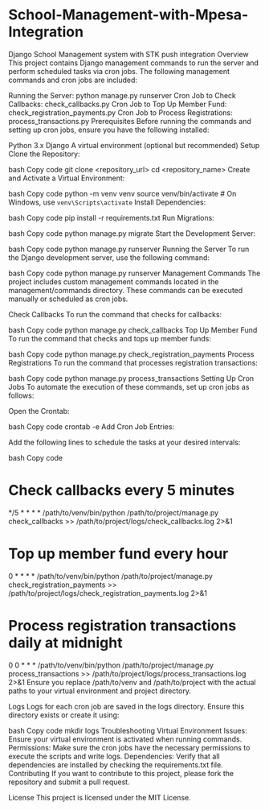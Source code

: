 # School-Management-with-Mpesa-Integration
Django School Management system with STK  push integration
Overview
This project contains Django management commands to run the server and perform scheduled tasks via cron jobs. The following management commands and cron jobs are included:

Running the Server: python manage.py runserver
Cron Job to Check Callbacks: check_callbacks.py
Cron Job to Top Up Member Fund: check_registration_payments.py
Cron Job to Process Registrations: process_transactions.py
Prerequisites
Before running the commands and setting up cron jobs, ensure you have the following installed:

Python 3.x
Django
A virtual environment (optional but recommended)
Setup
Clone the Repository:

bash
Copy code
git clone <repository_url>
cd <repository_name>
Create and Activate a Virtual Environment:

bash
Copy code
python -m venv venv
source venv/bin/activate   # On Windows, use `venv\Scripts\activate`
Install Dependencies:

bash
Copy code
pip install -r requirements.txt
Run Migrations:

bash
Copy code
python manage.py migrate
Start the Development Server:

bash
Copy code
python manage.py runserver
Running the Server
To run the Django development server, use the following command:

bash
Copy code
python manage.py runserver
Management Commands
The project includes custom management commands located in the management/commands directory. These commands can be executed manually or scheduled as cron jobs.

Check Callbacks
To run the command that checks for callbacks:

bash
Copy code
python manage.py check_callbacks
Top Up Member Fund
To run the command that checks and tops up member funds:

bash
Copy code
python manage.py check_registration_payments
Process Registrations
To run the command that processes registration transactions:

bash
Copy code
python manage.py process_transactions
Setting Up Cron Jobs
To automate the execution of these commands, set up cron jobs as follows:

Open the Crontab:

bash
Copy code
crontab -e
Add Cron Job Entries:

Add the following lines to schedule the tasks at your desired intervals:

bash
Copy code
# Check callbacks every 5 minutes
*/5 * * * * /path/to/venv/bin/python /path/to/project/manage.py check_callbacks >> /path/to/project/logs/check_callbacks.log 2>&1

# Top up member fund every hour
0 * * * * /path/to/venv/bin/python /path/to/project/manage.py check_registration_payments >> /path/to/project/logs/check_registration_payments.log 2>&1

# Process registration transactions daily at midnight
0 0 * * * /path/to/venv/bin/python /path/to/project/manage.py process_transactions >> /path/to/project/logs/process_transactions.log 2>&1
Ensure you replace /path/to/venv and /path/to/project with the actual paths to your virtual environment and project directory.

Logs
Logs for each cron job are saved in the logs directory. Ensure this directory exists or create it using:

bash
Copy code
mkdir logs
Troubleshooting
Virtual Environment Issues: Ensure your virtual environment is activated when running commands.
Permissions: Make sure the cron jobs have the necessary permissions to execute the scripts and write logs.
Dependencies: Verify that all dependencies are installed by checking the requirements.txt file.
Contributing
If you want to contribute to this project, please fork the repository and submit a pull request.

License
This project is licensed under the MIT License.
